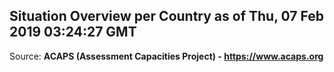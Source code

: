 ## Situation Overview per Country as of Thu, 07 Feb 2019 03:24:27 GMT

Source: **ACAPS (Assessment Capacities Project) - https://www.acaps.org**